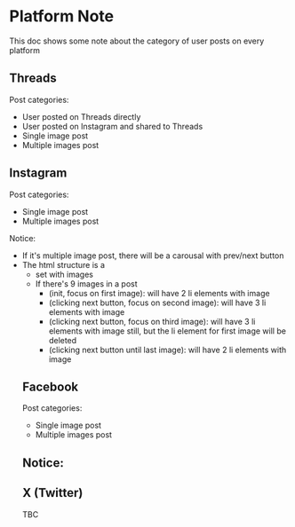# Platform Note

This doc shows some note about the category of user posts on every platform

## Threads

Post categories:
- User posted on Threads directly
- User posted on Instagram and shared to Threads
- Single image post
- Multiple images post

## Instagram

Post categories:
- Single image post
- Multiple images post

Notice:
- If it's multiple image post, there will be a carousal with prev/next button
- The html structure is a <ul><li> set with images
- If there's 9 images in a post
  - (init, focus on first image): will have 2 li elements with image
  - (clicking next button, focus on second image): will have 3 li elements with image
  - (clicking next button, focus on third image): will have 3 li elements with image still, but the li element for first image will be deleted
  - (clicking next button until last image): will have 2 li elements with image

## Facebook

Post categories:
- Single image post
- Multiple images post

Notice:
-

## X (Twitter)

TBC
